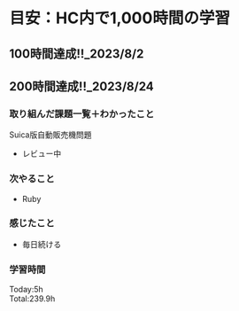 # 目安：HC内で1,000時間の学習
## 100時間達成!!_2023/8/2<br>
## 200時間達成!!_2023/8/24<br>

### 取り組んだ課題一覧＋わかったこと

Suica版自動販売機問題
- レビュー中

### 次やること
- Ruby
### 感じたこと
- 毎日続ける
### 学習時間
Today:5h<br>
Total:239.9h
